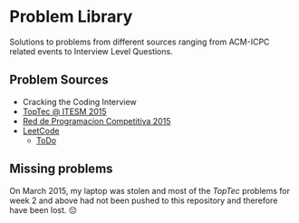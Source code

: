 # Problem Library
Solutions to problems from different sources ranging from ACM-ICPC related events to Interview Level Questions.


## Problem Sources
- Cracking the Coding Interview
- [TopTec @ ITESM 2015](http://monterrey.acm.org/toptec.html "TopTec")
- [Red de Programacion Competitiva 2015](http://redprogramacioncompetitiva.com/boca/ "Red de Programacion Competitiva 2015")
- [LeetCode](https://oj.leetcode.com/problemset/algorithms/ "LeetCode")
    + [ToDo](LeetCode/list.todo)
    
    
## Missing problems
On March 2015, my laptop was stolen and most of the *TopTec* problems for week 2 and above had not been pushed to this repository and therefore have been lost. 😔